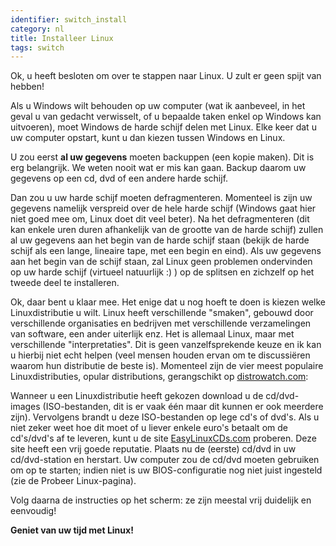 ```yaml
---
identifier: switch_install
category: nl
title: Installeer Linux
tags: switch
---
```


Ok, u heeft besloten om over te stappen naar Linux. U zult er geen spijt van hebben!

Als u Windows wilt behouden op uw computer (wat ik aanbeveel, in het
geval u van gedacht verwisselt, of u bepaalde taken enkel op Windows kan
uitvoeren), moet Windows de harde schijf delen met Linux. Elke keer dat u
uw computer opstart, kunt u dan kiezen tussen Windows en Linux.

U zou eerst <b>al uw gegevens</b> moeten backuppen (een kopie maken).
Dit is erg belangrijk. We weten nooit wat er mis kan gaan. Backup daarom
uw gegevens op een cd, dvd of een andere harde schijf.

Dan zou u uw harde schijf moeten defragmenteren. Momenteel is zijn
uw gegevens namelijk verspreid over de hele harde schijf (Windows
gaat hier niet goed mee om, Linux doet dit veel beter). Na het defragmenteren
(dit kan enkele uren duren afhankelijk van de grootte van de harde schijf)
zullen al uw gegevens aan het begin van de harde schijf staan (bekijk de
harde schijf als een lange, lineaire tape, met een begin en eind). Als uw
gegevens aan het begin van de schijf staan, zal Linux geen problemen
ondervinden op uw harde schijf (virtueel natuurlijk :) ) op de splitsen en
zichzelf op het tweede deel te installeren.

Ok, daar bent u klaar mee. Het enige dat u nog hoeft te doen is kiezen
welke Linuxdistributie u wilt. Linux heeft verschillende "smaken",
gebouwd door verschillende organisaties en bedrijven met verschillende
verzamelingen van software, een ander uiterlijk enz. Het is allemaal 
Linux, maar met verschillende "interpretaties". Dit is geen
vanzelfsprekende keuze en ik kan u hierbij niet echt helpen
(veel mensen houden ervan om te discussiëren waarom hun distributie
de beste is). Momenteel zijn de vier meest populaire Linuxdistributies,
opular distributions, gerangschikt op <a 
href="http://www.distrowatch.com">distrowatch.com</a>:

<? make_distros_table() ?>

Wanneer u een Linuxdistributie heeft gekozen download u de cd/dvd-images
(ISO-bestanden, dit is er vaak één maar dit kunnen er ook meerdere zijn). 
Vervolgens brandt u deze ISO-bestanden op lege cd's of dvd's. Als u niet
zeker weet hoe dit moet of u liever enkele euro's betaalt om de cd's/dvd's af te
leveren, kunt u de site <a href="http://www.easylinuxcds.com">EasyLinuxCDs.com</a>
proberen. Deze site heeft een vrij goede reputatie. Plaats nu de (eerste) cd/dvd
in uw cd/dvd-station en herstart. Uw computer zou de cd/dvd moeten gebruiken om
op te starten; indien niet is uw BIOS-configuratie nog niet juist ingesteld
(zie de Probeer Linux-pagina).

Volg daarna de instructies op het scherm: ze zijn meestal vrij duidelijk en
eenvoudig!

<b>Geniet van uw tijd met Linux!</b>

